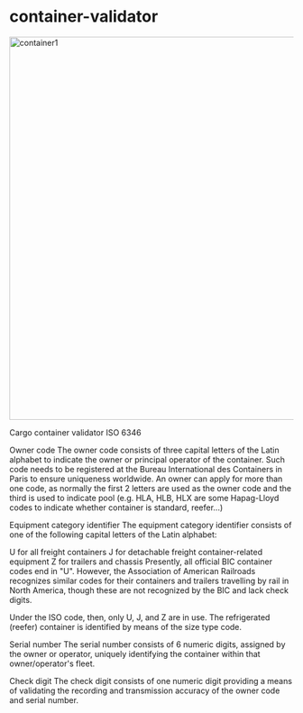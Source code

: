 # container-validator

<img width="680" alt="container1" src="https://github.com/jafar-maersk/container-validator/assets/88651509/d6eb7706-1216-4559-898d-c8de02a18ce0">

Cargo container validator ISO 6346

Owner code
The owner code consists of three capital letters of the Latin alphabet to indicate the owner or principal operator of the container. Such code needs to be registered at the Bureau International des Containers in Paris to ensure uniqueness worldwide. An owner can apply for more than one code, as normally the first 2 letters are used as the owner code and the third is used to indicate pool (e.g. HLA, HLB, HLX are some Hapag-Lloyd codes to indicate whether container is standard, reefer...)

Equipment category identifier
The equipment category identifier consists of one of the following capital letters of the Latin alphabet:

U for all freight containers
J for detachable freight container-related equipment
Z for trailers and chassis
Presently, all official BIC container codes end in "U". However, the Association of American Railroads recognizes similar codes for their containers and trailers travelling by rail in North America, though these are not recognized by the BIC and lack check digits.

Under the ISO code, then, only U, J, and Z are in use. The refrigerated (reefer) container is identified by means of the size type code.

Serial number
The serial number consists of 6 numeric digits, assigned by the owner or operator, uniquely identifying the container within that owner/operator's fleet.

Check digit
The check digit consists of one numeric digit providing a means of validating the recording and transmission accuracy of the owner code and serial number.

